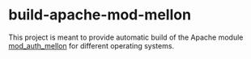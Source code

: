 # build-apache-mod-mellon
This project is meant to provide automatic build of the Apache module [mod_auth_mellon](https://github.com/UNINETT/mod_auth_mellon) for different operating systems.

